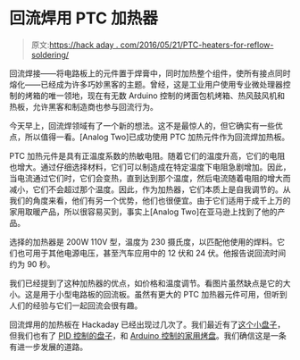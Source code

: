 # 回流焊用 PTC 加热器

> 原文:[https://hack aday . com/2016/05/21/PTC-heaters-for-reflow-soldering/](https://hackaday.com/2016/05/21/ptc-heaters-for-reflow-soldering/)

回流焊接——将电路板上的元件置于焊膏中，同时加热整个组件，使所有接点同时熔化——已经成为许多巧妙黑客的主题。曾经，这是工业用户使用专业微处理器控制的烤箱的唯一领地，现在有无数 Arduino 控制的烤面包机烤箱、热风鼓风机和热板，允许黑客和制造商也参与回流行为。

今天早上，回流焊领域有了一个新的想法。这不是最惊人的，但它确实有一些优点，所以值得一看。[Analog Two]已成功使用 PTC 加热元件作为回流焊加热板。

PTC 加热元件是具有正温度系数的热敏电阻。随着它们的温度升高，它们的电阻也增大。通过仔细选择材料，它们可以制造成在特定温度下电阻急剧增加。因此，当电流通过它们时，它们会变热，直到达到那个温度，然后电流随着电阻的增大而减小，它们不会超过那个温度。因此，作为加热器，它们本质上是自我调节的。从我们的角度来看，他们有另一个优势，他们也很便宜。由于它们适用于成千上万的家用取暖产品，所以很容易买到，事实上[Analog Two]在亚马逊上找到了他的产品。

选择的加热器是 200W 110V 型，温度为 230 摄氏度，以匹配他使用的焊料。它们也可用于其他电源电压，甚至汽车应用中的 12 伏和 24 伏。他报告说回流时间约为 90 秒。

我们已经提到了这种加热器的优点，如价格和温度调节。看图片虽然缺点是它的大小。这是用于小型电路板的回流板。虽然有更大的 PTC 加热器元件可用，但听到人们的经验与它们一起回流会很有趣。

回流焊用的加热板在 Hackaday 已经出现过几次了。我们最近有了[这个小盘子](http://hackaday.com/2016/04/01/tiny-hotplate-isnt-overkill/)，但我们也有了 [PID 控制的盘子](http://hackaday.com/2009/01/16/pid-smd-reflow-hot-plate/)，和 [Arduino 控制的家用烤盘](http://hackaday.com/2013/10/30/another-reflow-soldering-solution/)。我们确信这是一条有进一步发展的道路。